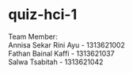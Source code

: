 # quiz-hci-1
Team Member:<br>
Annisa Sekar Rini Ayu - 1313621002 <br>
Fathan Bainal Kaffi - 1313621037<br>
Salwa Tsabitah - 1313621042<br>
